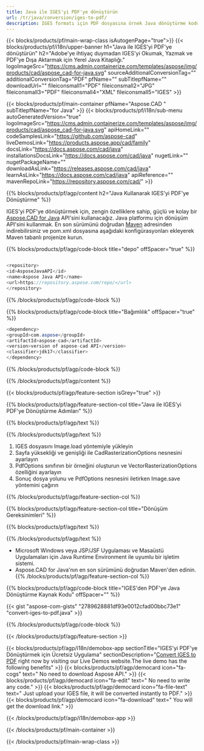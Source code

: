 ```yaml
---
title: Java ile IGES'yi PDF'ye dönüştürün 
url: /tr/java/conversion/iges-to-pdf/ 
description: IGES formatı için PDF dosyasına örnek Java dönüştürme kodu. Herhangi bir Web veya Masaüstü Java tabanlı uygulamada IGES'yi PDF'ye dönüştürmek için bu örnek kodu kullanın.
---
```


{{< blocks/products/pf/main-wrap-class isAutogenPage="true">}}
{{< blocks/products/pf/i18n/upper-banner h1="Java ile IGES'yi PDF'ye dönüştürün" h2="Adobe'ye ihtiyaç duymadan IGES'yi Okumak, Yazmak ve PDF'ye Dışa Aktarmak için Yerel Java Kitaplığı." logoImageSrc="https://cms.admin.containerize.com/templates/aspose/img/products/cad/aspose_cad-for-java.svg" sourceAdditionalConversionTag="" additionalConversionTag="PDF" pfName="" subTitlepfName="" downloadUrl="" fileiconsmall1="PDF" fileiconsmall2="JPG" fileiconsmall3="PDF" fileiconsmall4="XML" fileiconsmall5="IGES" >}}

{{< blocks/products/pf/main-container pfName="Aspose.CAD " subTitlepfName="for Java" >}}
{{< blocks/products/pf/i18n/sub-menu autoGeneratedVersion="true" logoImageSrc="https://cms.admin.containerize.com/templates/aspose/img/products/cad/aspose_cad-for-java.svg" apiHomeLink="" codeSamplesLink="https://github.com/aspose-cad" liveDemosLink="https://products.aspose.app/cad/family" docsLink="https://docs.aspose.com/cad/java" installationsDocsLink="https://docs.aspose.com/cad/java" nugetLink="" nugetPackageName="" downloadAsLink="https://releases.aspose.com/cad/java" learnAsLink="https://docs.aspose.com/cad/java" apiReference="" mavenRepoLink="https://repository.aspose.com/cad/" >}}

{{% blocks/products/pf/agp/content h2="Java Kullanarak IGES'yi PDF'ye Dönüştürme" %}}

IGES'yi PDF'ye dönüştürmek için, zengin özelliklere sahip, güçlü ve kolay bir <a href=https://products.aspose.com/cad/java>Aspose.CAD for Java</a> API'sini kullanacağız. Java platformu için dönüşüm API'sini kullanmak. En son sürümünü doğrudan <a href=https://repository.aspose.com/cad/>Maven</a> adresinden indirebilirsiniz ve pom.xml dosyasına aşağıdaki konfigürasyonları ekleyerek Maven tabanlı projenize kurun.

{{% blocks/products/pf/agp/code-block title="depo" offSpacer="true" %}}

```cs

<repository>
<id>AsposeJavaAPI</id>
<name>Aspose Java API</name>
<url>https://repository.aspose.com/repo/</url>
</repository>

```

{{% /blocks/products/pf/agp/code-block %}}

{{% blocks/products/pf/agp/code-block title="Bağımlılık" offSpacer="true" %}}

```cs
<dependency>
<groupId>com.aspose</groupId>
<artifactId>aspose-cad</artifactId>
<version>version of aspose-cad API</version>
<classifier>jdk17</classifier>
</dependency>

```

{{% /blocks/products/pf/agp/code-block %}}

{{% /blocks/products/pf/agp/content %}}

{{< blocks/products/pf/agp/feature-section isGrey="true" >}}

{{% blocks/products/pf/agp/feature-section-col title="Java ile IGES'yi PDF'ye Dönüştürme Adımları" %}}

{{% blocks/products/pf/agp/text %}}

{{% /blocks/products/pf/agp/text %}}

1. IGES dosyasını Image.load yöntemiyle yükleyin
1. Sayfa yüksekliği ve genişliği ile CadRasterizationOptions nesnesini ayarlayın
1. PdfOptions sınıfının bir örneğini oluşturun ve VectorRasterizationOptions özelliğini ayarlayın
1. Sonuç dosya yolunu ve PdfOptions nesnesini iletirken Image.save yöntemini çağırın

{{% /blocks/products/pf/agp/feature-section-col %}}

{{% blocks/products/pf/agp/feature-section-col title="Dönüşüm Gereksinimleri" %}}

{{% blocks/products/pf/agp/text %}}

{{% /blocks/products/pf/agp/text %}}
- Microsoft Windows veya JSP/JSF Uygulaması ve Masaüstü Uygulamaları için Java Runtime Environment ile uyumlu bir işletim sistemi.
- Aspose.CAD for Java'nın en son sürümünü doğrudan Maven'den edinin.
{{% /blocks/products/pf/agp/feature-section-col %}}

{{% blocks/products/pf/agp/code-block title="IGES'den PDF'ye Java Dönüştürme Kaynak Kodu" offSpacer="" %}}

{{< gist "aspose-com-gists" "2789628881df93e0012cfad00bbc73e1" "convert-iges-to-pdf.java" >}}

{{% /blocks/products/pf/agp/code-block %}}

{{< /blocks/products/pf/agp/feature-section >}}

<!-- aboutfile Starts -->

{{< blocks/products/pf/agp/i18n/demobox-app sectionTitle="IGES'yi PDF'ye Dönüştürmek için Ücretsiz Uygulama" sectionDescription="[Convert IGES to PDF](https://products.aspose.app/cad/conversion/iges-to-pdf) right now by visiting our Live Demos website.The live demo has the following benefits" >}}
        {{< blocks/products/pf/agp/democard icon="fa-cogs" text=" No need to download Aspose API." >}}
        {{< blocks/products/pf/agp/democard icon="fa-edit" text=" No need to write any code." >}}
        {{< blocks/products/pf/agp/democard icon="fa-file-text" text=" Just upload your IGES file, it will be converted instantly to PDF." >}}
        {{< blocks/products/pf/agp/democard icon="fa-download" text=" You will get the download link." >}}

   
{{< /blocks/products/pf/agp/i18n/demobox-app >}}

<!-- aboutfile Ends -->

{{< /blocks/products/pf/main-container >}}
    
{{< /blocks/products/pf/main-wrap-class >}}